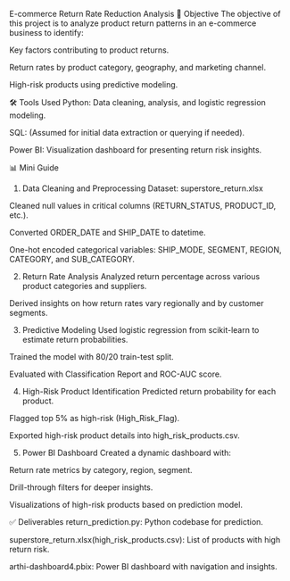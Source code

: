 E-commerce Return Rate Reduction Analysis
📌 Objective
The objective of this project is to analyze product return patterns in an e-commerce business to identify:

Key factors contributing to product returns.

Return rates by product category, geography, and marketing channel.

High-risk products using predictive modeling.

🛠️ Tools Used
Python: Data cleaning, analysis, and logistic regression modeling.

SQL: (Assumed for initial data extraction or querying if needed).

Power BI: Visualization dashboard for presenting return risk insights.

📊 Mini Guide
1. Data Cleaning and Preprocessing
Dataset: superstore_return.xlsx

Cleaned null values in critical columns (RETURN_STATUS, PRODUCT_ID, etc.).

Converted ORDER_DATE and SHIP_DATE to datetime.

One-hot encoded categorical variables: SHIP_MODE, SEGMENT, REGION, CATEGORY, and SUB_CATEGORY.

2. Return Rate Analysis
Analyzed return percentage across various product categories and suppliers.

Derived insights on how return rates vary regionally and by customer segments.

3. Predictive Modeling
Used logistic regression from scikit-learn to estimate return probabilities.

Trained the model with 80/20 train-test split.

Evaluated with Classification Report and ROC-AUC score.

4. High-Risk Product Identification
Predicted return probability for each product.

Flagged top 5% as high-risk (High_Risk_Flag).

Exported high-risk product details into high_risk_products.csv.

5. Power BI Dashboard
Created a dynamic dashboard with:

Return rate metrics by category, region, segment.

Drill-through filters for deeper insights.

Visualizations of high-risk products based on prediction model.

✅ Deliverables
return_prediction.py: Python codebase for prediction.

superstore_return.xlsx(high_risk_products.csv): List of products with high return risk.

arthi-dashboard4.pbix: Power BI dashboard with navigation and insights.
